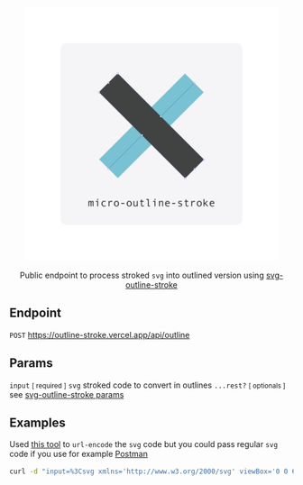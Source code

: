 <p align="center">
  <img alt="Outline Stroke" title="Outline Stroke" src="/logo.svg" width="450">
</p>

<p align="center">
  Public endpoint to process stroked <code>svg</code> into outlined version using <a href="https://github.com/elrumordelaluz/outline-stroke">svg-outline-stroke</a>
</p>

## Endpoint

`POST` https://outline-stroke.vercel.app/api/outline

## Params

`input` <small>[ required ]</small> `svg` stroked code to convert in outlines
`...rest?` <small>[ optionals ]</small> see [svg-outline-stroke params](https://github.com/elrumordelaluz/outline-stroke#params)

## Examples

Used [this tool](https://yoksel.github.io/url-encoder/) to `url-encode` the
`svg` code but you could pass regular `svg` code if you use for example [Postman](https://www.getpostman.com/)

```zsh
curl -d "input=%3Csvg xmlns='http://www.w3.org/2000/svg' viewBox='0 0 64 64'%3E%3Cline x1='32' y1='16' x2='32' y2='48' fill='none' stroke='%23202020' stroke-miterlimit='10' stroke-width='2'/%3E%3Cline x1='48' y1='32' x2='16' y2='32' fill='none' stroke='%23202020' stroke-miterlimit='10' stroke-width='2'/%3E%3C/svg%3E" -X POST https://outline-stroke.vercel.app/api/outline
```
